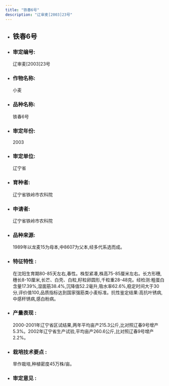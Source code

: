 ```yaml
---
title: "铁春6号"
description: "辽审麦[2003]23号"
---
```

* ## 铁春6号
* ###  审定编号:  
   辽审麦[2003]23号

*  ### 作物名称:  
   小麦

*   ###  品种名称: 
    铁春6号

*   ### 审定年份: 
    2003

*   ### 审定单位:  
    辽宁省

*   ### 育种者:  
    辽宁省铁岭市农科院

*   ### 申请者:  
    辽宁省铁岭市农科院

*   ### 品种来源:  
    1989年以龙麦15为母本,中8607为父本,经多代系选而成。

*   ### 特征特性 : 
    在沈阳生育期80-85天左右,春性。株型紧凑,株高75-85厘米左右。长方形穗,穗长8-10厘米,长芒、白壳、白粒,籽粒卵圆形,千粒重28-48克。经检测:粗蛋白含量17.39%,湿面筋38.4%,沉降值52.2毫升,吸水率62.6%,稳定时间大于30分,评价值100,品质指标达到国家强筋类小麦标准。抗性鉴定结果:高抗叶锈病,中感秆锈病,感白粉病。

*   ### 产量表现 : 
    2000-2001年辽宁省区试结果,两年平均亩产215.3公斤,比对照辽春9号增产5.3%。2002年辽宁省生产试验,平均亩产260.6公斤,比对照辽春9号增产2.2%。

*   ### 栽培技术要点 : 
    旱作栽培,种植密度45万株/亩。

*   ### 审定意见 : 
    

